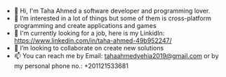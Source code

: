 - 👋 Hi, I'm Taha Ahmed a software developer and programming lover.
- 👀 I’m interested in a lot of things but some of them is cross-platform programming and create applications and games
- 🌱 I'm currently looking for a job, here is my LinkidIn: https://www.linkedin.com/in/taha-ahmed-49b952247/
- 💞️ I’m looking to collaborate on create new solutions
- 📫 You can reach me by Email: tahaahmedyehia2019@gmail.com or by my personal phone no.: +201121533681
